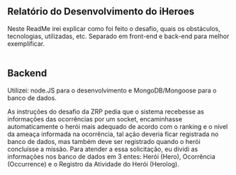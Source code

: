 <h2>Relatório do Desenvolvimento do iHeroes</h2>
Neste ReadMe irei explicar como foi feito o desafio, quais os obstáculos, tecnologias, utilizadas, etc. Separado em front-end e back-end para melhor exemplificar.
<br>
<br>
<h2>Backend</h2>
Utilizei: node.JS para o desenvolvimento e MongoDB/Mongoose para o banco de dados.

As instruções do desafio da ZRP pedia que o sistema recebesse as informações das ocorrências por um socket, encaminhasse automaticamente o herói mais adequado de acordo com o ranking e o nível da ameaça informada na ocorrência, tal ação deveria ficar registrada no banco de dados, mas também deve ser registrado quando o herói concluísse a missão. Para atender a essa solicitação, eu dividi as informações nos banco de dados em 3 entes: Herói (Hero), Ocorrência (Occurrence) e o Registro da Atividade do Herói (Herolog).
